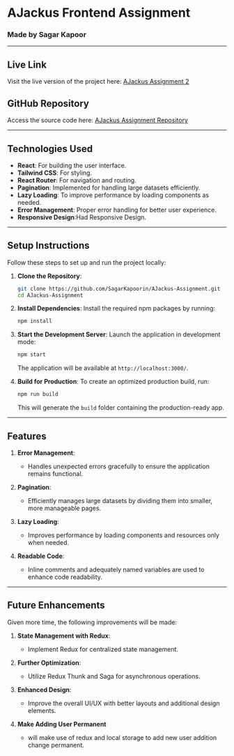 # **AJackus Frontend Assignment**

### **Made by Sagar Kapoor**

---

## **Live Link**
Visit the live version of the project here: [AJackus Assignment 2](https://ajackus-assignment2.netlify.app/)

## **GitHub Repository**
Access the source code here: [AJackus Assignment Repository](https://github.com/SagarKapoorin/AJackus-Assignment)

---

## **Technologies Used**
- **React**: For building the user interface.
- **Tailwind CSS**: For styling.
- **React Router**: For navigation and routing.
- **Pagination**: Implemented for handling large datasets efficiently.
- **Lazy Loading**: To improve performance by loading components as needed.
- **Error Management**: Proper error handling for better user experience.
- **Responsive Design**:Had Responsive Design.
---

## **Setup Instructions**

Follow these steps to set up and run the project locally:

1. **Clone the Repository**:
   ```bash
   git clone https://github.com/SagarKapoorin/AJackus-Assignment.git
   cd AJackus-Assignment
   ```

2. **Install Dependencies**:
   Install the required npm packages by running:
   ```bash
   npm install
   ```

3. **Start the Development Server**:
   Launch the application in development mode:
   ```bash
   npm start
   ```
   The application will be available at `http://localhost:3000/`.

4. **Build for Production**:
   To create an optimized production build, run:
   ```bash
   npm run build
   ```
   This will generate the `build` folder containing the production-ready app.

---

## **Features**

1. **Error Management**:
   - Handles unexpected errors gracefully to ensure the application remains functional.

2. **Pagination**:
   - Efficiently manages large datasets by dividing them into smaller, more manageable pages.

3. **Lazy Loading**:
   - Improves performance by loading components and resources only when needed.

4. **Readable Code**:
   - Inline comments and adequately named variables are used to enhance code readability.

---

## **Future Enhancements**

Given more time, the following improvements will be made:

1. **State Management with Redux**:
   - Implement Redux for centralized state management.

2. **Further Optimization**:
   - Utilize Redux Thunk and Saga for asynchronous operations.

3. **Enhanced Design**:
   - Improve the overall UI/UX with better layouts and additional design elements.
4. **Make Adding User Permanent**
   - will make use of redux and local storage to add new user addition change permanent.
